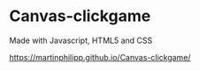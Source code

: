 # Canvas-clickgame
Made with Javascript, HTML5 and CSS

 https://martinphilipp.github.io/Canvas-clickgame/
